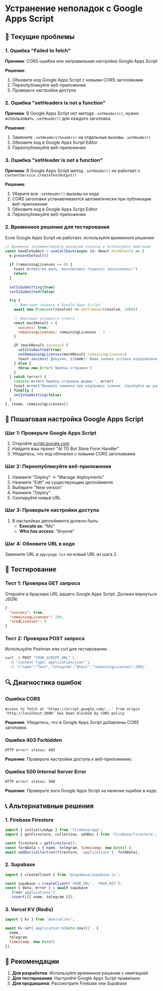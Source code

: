 # Устранение неполадок с Google Apps Script

## 🚨 Текущие проблемы

### 1. Ошибка "Failed to fetch"
**Причина**: CORS ошибки или неправильная настройка Google Apps Script

**Решение**:
1. Обновите код Google Apps Script с новыми CORS заголовками
2. Переопубликуйте веб-приложение
3. Проверьте настройки доступа

### 2. Ошибка "setHeaders is not a function"
**Причина**: В Google Apps Script нет метода `.setHeaders()`, нужно использовать `.setHeader()` для каждого заголовка

**Решение**:
1. Замените `.setHeaders(headers)` на отдельные вызовы `.setHeader()`
2. Обновите код в Google Apps Script Editor
3. Переопубликуйте веб-приложение

### 3. Ошибка "setHeader is not a function"
**Причина**: В Google Apps Script метод `.setHeader()` не работает с `ContentService.createTextOutput()`

**Решение**:
1. Уберите все `.setHeader()` вызовы из кода
2. CORS заголовки устанавливаются автоматически при публикации веб-приложения
3. Обновите код в Google Apps Script Editor
4. Переопубликуйте веб-приложение

### 2. Временное решение для тестирования

Если Google Apps Script не работает, используйте временное решение:

```javascript
// Временно закомментируйте реальные запросы и используйте имитацию
const handleSubmit = useCallback(async (e: React.FormEvent) => {
  e.preventDefault()
  
  if (remainingLicenses <= 0) {
    toast.error("На жаль, безкоштовні ліцензії закінчились!")
    return
  }
  
  setIsSubmitting(true)
  setIsSubmitted(false)

  try {
    // Имитация запроса к Google Apps Script
    await new Promise((resolve) => setTimeout(resolve, 1000))
    
    // Имитация успешного ответа
    const mockResult = {
      success: true,
      remainingLicenses: remainingLicenses - 1
    }

    if (mockResult.success) {
      setIsSubmitted(true)
      setRemainingLicenses(mockResult.remainingLicenses)
      toast.success(`Дякуємо, ${name}! Ваша заявка успішно відправлена.`)
    } else {
      throw new Error('Ошибка отправки')
    }
  } catch (error) {
    console.error('Ошибка отправки формы:', error)
    toast.error("Виникла помилка при відправці заявки. Спробуйте ще раз.")
  } finally {
    setIsSubmitting(false)
  }
}, [name, remainingLicenses])
```

## 🔧 Пошаговая настройка Google Apps Script

### Шаг 1: Проверьте Google Apps Script
1. Откройте [script.google.com](https://script.google.com)
2. Найдите ваш проект "AI TG Bot Store Form Handler"
3. Убедитесь, что код обновлен с новыми CORS заголовками

### Шаг 2: Переопубликуйте веб-приложение
1. Нажмите "Deploy" → "Manage deployments"
2. Нажмите "Edit" на существующем деплойменте
3. Выберите "New version"
4. Нажмите "Deploy"
5. Скопируйте новый URL

### Шаг 3: Проверьте настройки доступа
1. В настройках деплоймента должно быть:
   - **Execute as**: "Me"
   - **Who has access**: "Anyone"

### Шаг 4: Обновите URL в коде
Замените URL в `app/page.tsx` на новый URL из шага 2.

## 🧪 Тестирование

### Тест 1: Проверка GET запроса
Откройте в браузере URL вашего Google Apps Script. Должен вернуться JSON:
```json
{
  "success": true,
  "remainingLicenses": 200,
  "usedLicenses": 0
}
```

### Тест 2: Проверка POST запроса
Используйте Postman или curl для тестирования:
```bash
curl -X POST "YOUR_SCRIPT_URL" \
  -H "Content-Type: application/json" \
  -d '{"name":"Test","telegram":"@test","remainingLicenses":200}'
```

## 🔍 Диагностика ошибок

### Ошибка CORS
```
Access to fetch at 'https://script.google.com/...' from origin 'http://localhost:3000' has been blocked by CORS policy
```
**Решение**: Убедитесь, что в Google Apps Script добавлены CORS заголовки.

### Ошибка 403 Forbidden
```
HTTP error! status: 403
```
**Решение**: Проверьте настройки доступа к веб-приложению.

### Ошибка 500 Internal Server Error
```
HTTP error! status: 500
```
**Решение**: Проверьте логи Google Apps Script на наличие ошибок в коде.

## 📞 Альтернативные решения

### 1. Firebase Firestore
```javascript
import { initializeApp } from 'firebase/app';
import { getFirestore, collection, addDoc } from 'firebase/firestore';

const firestore = getFirestore();
const formData = { name, telegram, timestamp: new Date() };
await addDoc(collection(firestore, 'applications'), formData);
```

### 2. Supabase
```javascript
import { createClient } from '@supabase/supabase-js';

const supabase = createClient('YOUR_URL', 'YOUR_KEY');
const { data, error } = await supabase
  .from('applications')
  .insert([{ name, telegram }]);
```

### 3. Vercel KV (Redis)
```javascript
import { kv } from '@vercel/kv';

await kv.set(`application:${Date.now()}`, {
  name,
  telegram,
  timestamp: new Date()
});
```

## 🎯 Рекомендации

1. **Для разработки**: Используйте временное решение с имитацией
2. **Для тестирования**: Настройте Google Apps Script правильно
3. **Для продакшена**: Рассмотрите Firebase или Supabase
